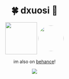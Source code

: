 <p align=center>
<h1 align="center">🍀 dxuosi 🌸</h1>
<p align=center>
<a href="https://instagram.com/@dxuosi"><img align=center src="https://airracee.com/wp-content/uploads/2021/08/SM-Icons-ARE-04.png" height="100"><a>
<a href="https://instagram.com/@dxuosi"><img align=center src="https://i.pinimg.com/736x/62/01/4c/62014cdf428ae279df3c141042aaee6d.jpg" height="80" border-radius=50 style="border-radius:50%"><a>
  </p>
  <p align=center>
  im also on <a href="https://behance.net/dxuosi">behance<a/>!
  </p>
    <p align="center">
 <img src="https://spotify-github-profile.vercel.app/api/view?uid=mlscgz8sxg7rl6pgvcdp06tyw&cover_image=true&theme=novatorem&bar_color=000000&bar_color_cover=false"/>
</p>
</p>
